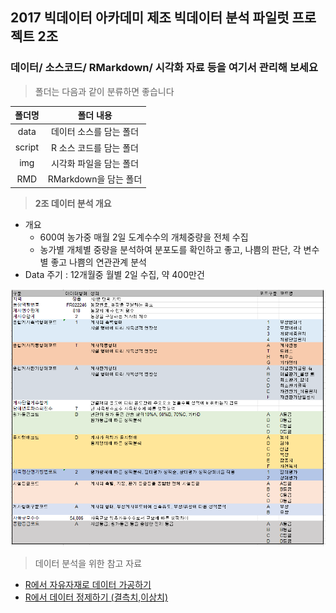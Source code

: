 ## 2017 빅데이터 아카데미 제조 빅데이터 분석 파일럿 프로젝트 2조

### 데이터/ 소스코드/ RMarkdown/ 시각화 자료 등을 여기서 관리해 보세요  


> 폴더는 다음과 같이 분류하면 좋습니다


|<center>폴더명</center>|<center>폴더 내용</center>|
|:------------:|:--------------------------------------:|
|data|데이터 소스를 담는 폴더|
|script|R 소스 코드를 담는 폴더|
|img|시각화 파일을 담는 폴더|
|RMD|RMarkdown을 담는 폴더|

> **2조 데이터 분석 개요**

* 개요 
  + 600여 농가중 매월 2일 도계수수의 개체중량을 전체 수집
  + 농가별 개체별 중량을 분석하여 분포도를 확인하고 좋고, 나쁨의 판단, 각 변수별 좋고 나쁨의 연관관계 분석
* Data 주기 : 12개월중 월별 2일 수집, 약 400만건

![](./img/data_info.png)

> 데이터 분석을 위한 참고 자료
* [R에서 자유자재로 데이터 가공하기](http://rpubs.com/jmhome/R_data_wrangling)
* [R에서 데이터 정제하기 (결측치,이상치)](http://rpubs.com/jmhome/R_data_processing)



